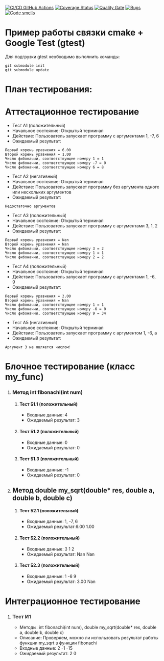 [![CI/CD GitHub Actions](https://github.com/seekerk/ctest/actions/workflows/test-action.yml/badge.svg)](https://github.com/seekerk/ctest/actions/workflows/test-action.yml)
[![Coverage Status](https://coveralls.io/repos/github/SkurtenkoShadi/tpo2/badge.svg?branch=main)](https://coveralls.io/github/SkurtenkoShadi/tpo2?branch=main)
[![Quality Gate](https://sonarcloud.io/api/project_badges/measure?project=seekerk_ctest&metric=alert_status)](https://sonarcloud.io/dashboard?id=seekerk_ctest)
[![Bugs](https://sonarcloud.io/api/project_badges/measure?project=seekerk_ctest&metric=bugs)](https://sonarcloud.io/summary/new_code?id=seekerk_ctest)
[![Code smells](https://sonarcloud.io/api/project_badges/measure?project=seekerk_ctest&metric=code_smells)](https://sonarcloud.io/dashboard?id=seekerk_ctest)

# Пример работы связки cmake + Google Test (gtest)

Для подгрузки gtest необходимо выполнить команды:
```
git submodule init
git submodule update
```

# План тестирования:

# Аттестационное тестирование
- Тест А1 (положительный)
- Начальное состояние: Открытый терминал
- Действие: Пользователь запускает программу с аргументами 1, -7, 6
- Ожидаемый результат:
```
Первый корень уравнения = 6.00
Второй корень уравнения = 1.00
Число фибоначчи, соответствующее номеру 1 = 1
Число фибоначчи, соответствующее номеру -7 = 0
Число фибоначчи, соответствующее номеру 6 = 8
```
- Тест А2 (негативный)
- Начальное состояние: Открытый терминал
- Действие: Пользователь запускает программу без аргумента одного или нескольких аргументов
- Ожидаемый результат:
```
Недостаточно аргументов
```
- Тест А3 (положительный)
- Начальное состояние: Открытый терминал
- Действие: Пользователь запускает программу с аргументами 3, 1, 2
- Ожидаемый результат:
```
Первый корень уравнения = Nan
Второй корень уравнения = Nan
Число фибоначчи, соответствующее номеру 3 = 2
Число фибоначчи, соответствующее номеру 1 = 1
Число фибоначчи, соответствующее номеру 2 = 2
```
- Тест А4 (положительный)
- Начальное состояние: Открытый терминал
- Действие: Пользователь запускает программу с аргументами 1, -6, 9
- Ожидаемый результат:
```
Первый корень уравнения = 3.00
Второй корень уравнения = Nan
Число фибоначчи, соответствующее номеру 1 = 1
Число фибоначчи, соответствующее номеру -6 = 0
Число фибоначчи, соответствующее номеру 9 = 34
```
- Тест А5 (негативный)
- Начальное состояние: Открытый терминал
- Действие: Пользователь запускает программу с аргументом 1, -6, a
- Ожидаемый результат:
```
Аргумент 3 не является числом!
```

# Блочное тестирование (класс my_func)
<ol>
<li>
<h3>Метод int fibonachi(int num)</h3>
<ol>
<li>
<h4>Тест Б1.1 (положительный)</h4>
<ul>
<li>Входные данные: 4</li>
<li>Ожидаемый результат: 3</li>
</ul>
</li>
<li>
<h4>Тест Б1.2 (положительный)</h4>
<ul>
<li>Входные данные: 0</li>
<li>Ожидаемый результат: 0</li>
</ul>
</li>
<li>
<h4>Тест Б1.3 (положительный)</h4>
<ul>
<li>Входные данные: -1</li>
<li>Ожидаемый результат: 0</li>
</ul>
</li>
</ol>
</li>
<li>
<h2>Метод double my_sqrt(double* res, double a, double b, double c)</h2>
<ol>
<li>
<h4>Тест Б2.1 (положительный)</h4>
<ul>
<li>Входные данные: 1, -7, 6</li>
<li>Ожидаемый результат:6.00 1.00</li>
</ul>
</li>
<li>
<h4>Тест Б2.2 (положительный)</h4>
<ul>
<li>Входные данные: 3 1 2</li>
<li>Ожидаемый результат: Nan Nan</li>
</ul>
</li>
<li>
<h4>Тест Б2.3 (положительный)</h4>
<ul>
<li>Входные данные: 1 -6 9</li>
<li>
Ожидаемый результат: 3.00 Nan
</li>
</ul>
</li>
</ol>
</li>
</ol>

# Интеграционное тестирование
<ol>
<li>
<h3>Тест И1</h3>
<ul>
<li>Методы: int fibonachi(int num), double my_sqrt(double* res, double a, double b, double c)</li>
<li>Описание: Проверяем, можно ли использовать результат работы функции my_sqrt в функции fibonachi</li>
<li>Входные данные: 2 -1 -15</li>
<li>Ожидаемый результат: 2 0</li>
</ul>
</li>

</ol>
